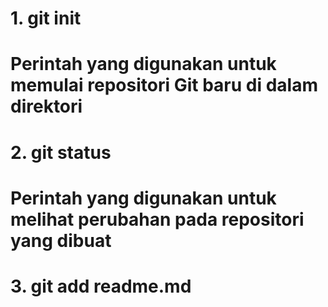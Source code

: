 # 1. git init
#    Perintah yang digunakan untuk memulai repositori Git baru di dalam direktori 


# 2. git status
#    Perintah yang digunakan untuk melihat perubahan pada repositori yang dibuat


# 3. git add readme.md